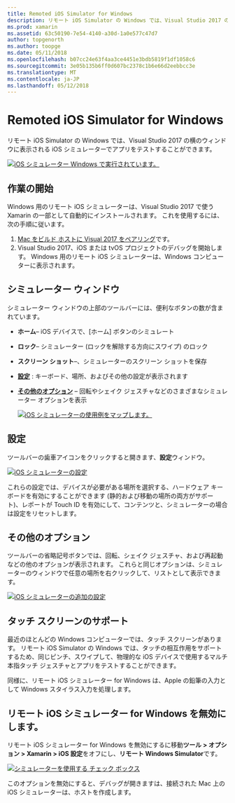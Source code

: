 ```yaml
---
title: Remoted iOS Simulator for Windows
description: リモート iOS Simulator の Windows では、Visual Studio 2017 の横のウィンドウに表示される iOS シミュレーターでアプリをテストすることができます。
ms.prod: xamarin
ms.assetid: 63c50190-7e54-4140-a30d-1a0e577c47d7
author: topgenorth
ms.author: toopge
ms.date: 05/11/2018
ms.openlocfilehash: b07cc24e63f4aa3ce4451e3bdb5819f1df1058c6
ms.sourcegitcommit: 3e05b135b6ff0d607bc2378c1b6e66d2eebbcc3e
ms.translationtype: MT
ms.contentlocale: ja-JP
ms.lasthandoff: 05/12/2018
---
```

# <a name="remoted-ios-simulator-for-windows"></a>Remoted iOS Simulator for Windows

リモート iOS Simulator の Windows では、Visual Studio 2017 の横のウィンドウに表示される iOS シミュレーターでアプリをテストすることができます。

[![](ios-simulator-images/hero-sml.png "iOS シミュレーター Windows で実行されています。")](ios-simulator-images/hero.png#lightbox)

## <a name="getting-started"></a>作業の開始

Windows 用のリモート iOS シミュレーターは、Visual Studio 2017 で使う Xamarin の一部として自動的にインストールされます。 これを使用するには、次の手順に従います。

1. [Mac をビルド ホストに Visual 2017 をペアリング](~/ios/get-started/installation/windows/connecting-to-mac/index.md)です。
2. Visual Studio 2017、iOS または tvOS プロジェクトのデバッグを開始します。 Windows 用のリモート iOS シミュレーターは、Windows コンピューターに表示されます。

## <a name="simulator-window"></a>シミュレーター ウィンドウ

シミュレーター ウィンドウの上部のツールバーには、便利なボタンの数が含まれています。

- **ホーム**– iOS デバイスで、[ホーム] ボタンのシミュレート
- **ロック**– シミュレーター (ロックを解除する方向にスワイプ) のロック
- **スクリーン ショット**–、シミュレーターのスクリーン ショットを保存
- [**設定**](#settings) : キーボード、場所、およびその他の設定が表示されます
- [**その他のオプション**](#other-options) – 回転やシェイク ジェスチャなどのさまざまなシミュレーター オプションを表示

    [![](ios-simulator-images/maps-app-sml.png "iOS シミュレーターの使用例をマップします。")](ios-simulator-images/maps-app.png#lightbox)

## <a name="settings"></a>設定

ツールバーの歯車アイコンをクリックすると開きます、**設定**ウィンドウ。

[![](ios-simulator-images/settings-sml.png "iOS シミュレーターの設定")](ios-simulator-images/settings.png#lightbox)

これらの設定では、デバイスが必要がある場所を選択する、ハードウェア キーボードを有効にすることができます (静的および移動の場所の両方がサポート)、レポートが Touch ID を有効にして、コンテンツと、シミュレーターの場合は設定をリセットします。

## <a name="other-options"></a>その他のオプション

ツールバーの省略記号ボタンでは、回転、シェイク ジェスチャ、および再起動などの他のオプションが表示されます。 これらと同じオプションは、シミュレーターのウィンドウで任意の場所を右クリックして、リストとして表示できます。

[![](ios-simulator-images/more-sml.png "iOS シミュレーターの追加の設定")](ios-simulator-images/more.png#lightbox)

## <a name="touchscreen-support"></a>タッチ スクリーンのサポート

最近のほとんどの Windows コンピューターでは、タッチ スクリーンがあります。 リモート iOS Simulator の Windows では、タッチの相互作用をサポートするため、同じピンチ、スワイプして、物理的な iOS デバイスで使用するマルチ本指タッチ ジェスチャとアプリをテストすることができます。

同様に、リモート iOS シミュレーター for Windows は、Apple の鉛筆の入力として Windows スタイラス入力を処理します。

## <a name="disabling-the-remoted-ios-simulator-for-windows"></a>リモート iOS シミュレーター for Windows を無効にします。

リモート iOS シミュレーター for Windows を無効にするに移動**ツール > オプション > Xamarin > iOS 設定**をオフにし、**リモート Windows Simulator**です。

[![](ios-simulator-images/options-sml.png "シミュレーターを使用する チェック ボックス")](ios-simulator-images/options.png#lightbox)

このオプションを無効にすると、デバッグが開きますは、接続された Mac 上の iOS シミュレーターは、ホストを作成します。
